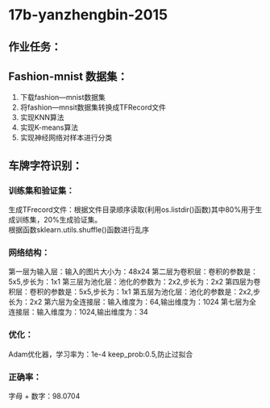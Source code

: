 # 17b-yanzhengbin-2015
## 作业任务：
## Fashion-mnist 数据集：
1. 下载fashion—mnist数据集
1. 将fashion—mnsit数据集转换成TFRecord文件
1. 实现KNN算法
1. 实现K-means算法
1. 实现神经网络对样本进行分类
## 车牌字符识别：
### 训练集和验证集：
生成TFrecord文件：根据文件目录顺序读取(利用os.listdir()函数)其中80%用于生成训练集，20%生成验证集。<br/>
根据函数sklearn.utils.shuffle()函数进行乱序<br/>
### 网络结构：
第一层为输入层：输入的图片大小为：48x24
第二层为卷积层：卷积的参数是：5x5,步长为：1x1
第三层为池化层：池化的参数为：2x2,步长为：2x2
第四层为卷积层：卷积的参数是：5x5,步长为：1x1
第五层为池化层：池化的参数是：2x2,步长为：2x2
第六层为全连接层：输入维度为：64,输出维度为：1024
第七层为全连接层：输入维度为：1024,输出维度为：34
### 优化：
Adam优化器，学习率为：1e-4
keep_prob:0.5,防止过拟合
### 正确率：
字母 + 数字：98.0704

